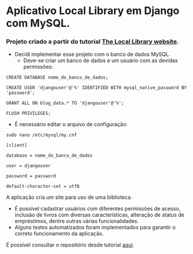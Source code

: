 # Aplicativo Local Library em Django com MySQL.


### Projeto criado a partir do tutorial [The Local Library website](https://developer.mozilla.org/en-US/docs/Learn/Server-side/Django/Tutorial_local_library_website).

* Decidi implementar esse projeto com o banco de dados MySQL.
  * Deve-se criar um banco de dados e um usuário com as devidas permissões:

 `CREATE DATABASE nome_do_banco_de_dados;`

 `CREATE USER 'djangouser'@'%' IDENTIFIED WITH mysql_native_password BY 'password';`
 
 `GRANT ALL ON blog_data.* TO 'djangouser'@'%';`
 
 `FLUSH PRIVILEGES;`
  * É necessário editar o arquivo de configuração:
 
 `sudo nano /etc/mysql/my.cnf`
 
 `[client]`

`database = nome_do_banco_de_dados`

`user = djangouser`

`password = password`

`default-character-set = utf8`

A aplicação cria um site para uso de uma biblioteca.
* É possível cadastrar usuários com diferentes permissões de acesso, inclusão de livros com diversas características, alteração de status de empréstimos, dentre outras várias funcionalidades.
* Alguns testes automatizados foram implementados para garantir o correto funcionamento da aplicação.

É possível consultar o repositório desde tutorial [aqui](https://github.com/mdn/django-locallibrary-tutorial).